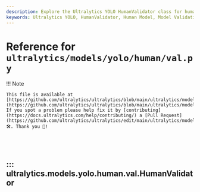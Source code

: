 ```yaml
---
description: Explore the Ultralytics YOLO HumanValidator class for human model validation. Learn implementation details, advanced techniques, and methods for accurate human attribute evaluation.
keywords: Ultralytics YOLO, HumanValidator, Human Model, Model Validation, Machine Learning, Deep Learning, Computer Vision, Human Attributes
---
```


# Reference for `ultralytics/models/yolo/human/val.py`

!!! Note

    This file is available at [https://github.com/ultralytics/ultralytics/blob/main/ultralytics/models/yolo/human/val.py](https://github.com/ultralytics/ultralytics/blob/main/ultralytics/models/yolo/human/val.py). If you spot a problem please help fix it by [contributing](https://docs.ultralytics.com/help/contributing/) a [Pull Request](https://github.com/ultralytics/ultralytics/edit/main/ultralytics/models/yolo/human/val.py) 🛠️. Thank you 🙏!

<br><br>

## ::: ultralytics.models.yolo.human.val.HumanValidator

<br><br>
